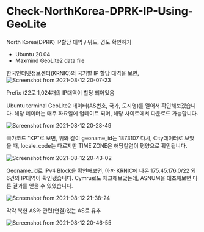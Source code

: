 # Check-NorthKorea-DPRK-IP-Using-GeoLite
North Korea(DPRK) IP할당 대역 / 위도, 경도 확인하기
 * Ubuntu 20.04
 * Maxmind GeoLite2 data file

한국인터넷정보센터(KRNIC)의 국가별 IP 할당 대역을 보면,
![Screenshot from 2021-08-12 20-07-23](https://user-images.githubusercontent.com/47383452/129186969-57c9a619-f3a3-49e9-8454-9bd5bd3775ce.png)

Prefix /22로 1,024개의 IP대역이 할당 되어있음

Ubuntu terminal GeoLite2 데이터(AS번호, 국가, 도시명)를 열어서 확인해보겠습니다. 해당 데이터는 매주 화요일에 업데이트 되며, 해당 사이트에서 다운로드 가능합니다.

![Screenshot from 2021-08-12 20-28-49](https://user-images.githubusercontent.com/47383452/129189496-00130463-2617-4232-acfa-e6166b7e7413.png)

국가코드 "KP"로 보면, 위와 같이 geoname_id는 1873107
다시, City데이터로 보았을 때, locale_code는 다르지만 TIME ZONE은 해당칼럼이 평양으로 확인됩니다.

![Screenshot from 2021-08-12 20-43-02](https://user-images.githubusercontent.com/47383452/129191098-d1f4f686-e469-40ad-8e83-2b1c73bbe9e9.png)

Geoname_id로 IPv4 Block을 확인해보면, 아까 KRNIC에 나온 175.45.176.0/22 외 6건의 IP대역이 확인됐습니다.
Cymru로도 체크해보았는데, ASNUM을 대조해보면 다른 결과를 얻을 수 있었습니다.

![Screenshot from 2021-08-12 21-38-24](https://user-images.githubusercontent.com/47383452/129198120-5c7953df-5009-49ac-b81e-7cf77a1db767.png)

각각 북한 AS와 관련(연결)있는 AS로 유추

![Screenshot from 2021-08-12 20-46-55](https://user-images.githubusercontent.com/47383452/129191977-6efd9ced-de9f-4ae3-aa2e-c2f940dbaee3.png)
